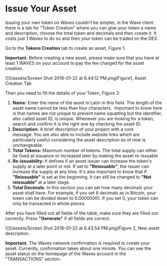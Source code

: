 # Issue Your Asset

Issuing your own token on Waves couldn’t be simpler, in the Wave client there is a tab for “Token Creation” where you can give your token a name and description, choose the total token and decimals and then create it. It costs just 1 Waves to do so and then your token can be traded on the DEX. 

Go to the **Tokens Creation** tab to create an asset, Figure 1.

**Important.** Before creating a new asset, please make sure that you have at least 1 WAVES on your account to pay the fee charged for the asset creation.

![](/assets/Screen Shot 2018-01-22 at 6.44.12 PM.png)Figure1, Asset Creation Tab



Then you need to fill the details of your Token, Figure 2:

1. **Name:** Enter the name of the asset in Latin in this field. The length of the asset name cannot be less than four characters. 
   Important to know here is that names are not unique to prevent name squatting but the identifier, also called asset ID, is unique. Whenever you are looking for a token, search and confirm it is the right one by checking the asset ID.
2. **Description:** A brief description of your project with a core message. You are also able to include website links which are particularly useful considering the asset description as of now is unchangeable.
3. **Total Tokens:** Maximum number of tokens. The total supply can either be fixed at issuance or increased later by making the asset re-issuable
4. **Re-Issuability:** It defines if an asset issuer can increase the token's supply at a later point or not. If set to **"Reissuable"**, the issuer can increase the supply at any time. It's also important to know that if **"Reissuable"** is set at the beginning, it can still be changed to **"Not reissuable"** at a later stage.
5. **Total Decimals:** In this section you can set how many decimals your asset shall have. For example, if you set 8 decimals as in Bitcoin, your token can be divided down to 0.00000001. If you set 0, your token can only be transacted in whole pieces.

After you have filled out all fields of the table, make sure they are filled out correctly. Press **"Generate"** if all fields are correct.

![](/assets/Screen Shot 2018-01-22 at 6.43.54 PM.png)Figure 2, New asset description.



**Important.** The Waves network confirmation is required to create your asset. Currently, confirmation takes about one minute. You can see the asset status on the homepage of the Waves account in the "TRANSACTIONS" section.



